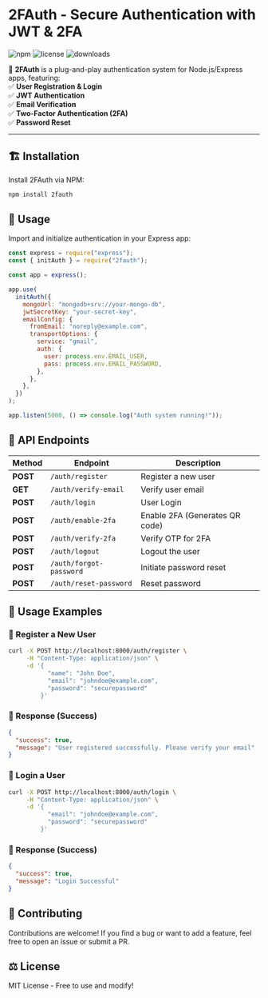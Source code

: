 # 2FAuth - Secure Authentication with JWT & 2FA  

![npm](https://img.shields.io/npm/v/2fauth) ![license](https://img.shields.io/npm/l/2fauth) ![downloads](https://img.shields.io/npm/dt/2fauth)  

🚀 **2FAuth** is a plug-and-play authentication system for Node.js/Express apps, featuring:  
✅ **User Registration & Login**  
✅ **JWT Authentication**  
✅ **Email Verification**  
✅ **Two-Factor Authentication (2FA)**  
✅ **Password Reset**  

---

## 🏗️ Installation  

Install 2FAuth via NPM:  

```sh
npm install 2fauth
```

## 🚀 Usage
Import and initialize authentication in your Express app:

```js
const express = require("express");
const { initAuth } = require("2fauth");

const app = express();

app.use(
  initAuth({
    mongoUrl: "mongodb+srv://your-mongo-db",
    jwtSecretKey: "your-secret-key",
    emailConfig: {
      fromEmail: "noreply@example.com",
      transportOptions: {
        service: "gmail",
        auth: {
          user: process.env.EMAIL_USER,
          pass: process.env.EMAIL_PASSWORD,
        },
      },
    },
  })
);

app.listen(5000, () => console.log("Auth system running!"));
```

## 📡 API Endpoints  

| Method  | Endpoint                | Description                     |
|---------|-------------------------|---------------------------------|
| **POST** | `/auth/register`        | Register a new user            |
| **GET**  | `/auth/verify-email`    | Verify user email              |
| **POST** | `/auth/login`           | User Login                     |
| **POST** | `/auth/enable-2fa`      | Enable 2FA (Generates QR code) |
| **POST** | `/auth/verify-2fa`      | Verify OTP for 2FA             |
| **POST** | `/auth/logout`          | Logout the user                |
| **POST** | `/auth/forgot-password` | Initiate password reset        |
| **POST** | `/auth/reset-password`  | Reset password                 |

## 🚀 Usage Examples

### **🔹 Register a New User**
```bash
curl -X POST http://localhost:8000/auth/register \
     -H "Content-Type: application/json" \
     -d '{
           "name": "John Doe",
           "email": "johndoe@example.com",
           "password": "securepassword"
         }'
```
### 📌 Response (Success)
```json
{
  "success": true,
  "message": "User registered successfully. Please verify your email"
}
```

### **🔹 Login a User**
```bash
curl -X POST http://localhost:8000/auth/login \
     -H "Content-Type: application/json" \
     -d '{
           "email": "johndoe@example.com",
           "password": "securepassword"
         }'
```

### 📌 Response (Success)
```json
{
  "success": true,
  "message": "Login Successful"
}
```

## 🤝 Contributing
Contributions are welcome! If you find a bug or want to add a feature, feel free to open an issue or submit a PR.

## ⚖️ License
MIT License - Free to use and modify!



